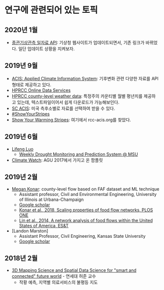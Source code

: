 # 연구에 관련되어 있는 토픽

## 2020년 1월

* [종관기상관측 일자료 API](https://data.kma.go.kr/api/selectApiDetail.do?openApiNo=242): 기상청 웹사이트가 업데이트되면서, 기존 링크가 바뀌었다. 일단 업데이트 상황을 지켜보자.

## 2019년 9월

* [ACIS: Applied Climate Information System](http://www.rcc-acis.org/examples.html): 기후변화 관련 다양한 자료를 API 형태로 제공하고 있다.
* [HPRCC Online Data Services](https://hprcc.unl.edu/onlinedataservices.php#data)
* [HPRCC county-level weather data](https://hprcc.unl.edu/datasets.php?set=CountyData): 특정주의 카운티별 월별 평년치를 제공하고 있는데, 텍스트파일이어서 쉽게 다운로드가 가능해보인다.
* [SC ACIS](http://scacis.rcc-acis.org/): 미국 측후소별로 자료를 선택하여 받을 수 있다.
* [#ShowYourStripes](https://showyourstripes.info/)
* [Show Your Warming Stripes](https://climatecentral.org/outreach/alert-archive/2019/2019WarmingStripesPage.html): 여기에서 rcc-acis.org를 찾았다.

## 2019년 6월

* [Lifeng Luo](http://drought.geo.msu.edu/group.php)
  * [Weekly Drought Monitoring and Prediction System @ MSU](http://drought.geo.msu.edu/research/forecast/drought.php)
* [Climate Watch](https://www.climatewatchdata.org/): AGU 2017에서 가지고 온 팜플릿

## 2019년 2월

* [Megan Konar](https://cee.illinois.edu/directory/profile/mkonar): county-level flow based on FAF dataset and ML technique
  * Assistant professor, Civil and Environmental Engineering, University of Illinois at Urbana-Champaign
  * [Google scholar](https://scholar.google.com/citations?hl=en&user=rYsjF0oAAAAJ&view_op=list_works&sortby=pubdate)
  * [Konar et al., 2018, Scaling properties of food flow networks, PLOS ONE](https://journals.plos.org/plosone/article?id=10.1371/journal.pone.0199498)
  * [Lin et al., 2014, A network analysis of food flows within the United States of America, ES&T](https://pubs.acs.org/doi/abs/10.1021/es500471d)
* [Landon Marston]
  * Assistant Professor, Civil Engineering, Kansas State University
  * [Google scholar](https://scholar.google.com/citations?user=Q7BS0vEAAAAJ&hl=en)

## 2018년 2월

* [3D Mapping Science and Spatial Data Science for "smart and connected" future world](http://tv.naver.com/v/2612169/list/152709) - 연세대 허준 교수
  * 작황 예측, 지역별 의료서비스의 불평등 지도
